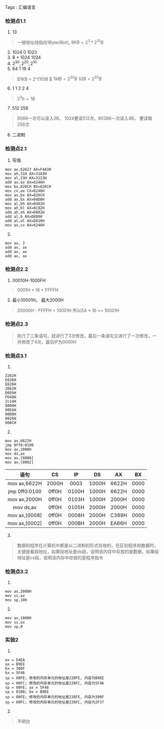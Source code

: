 ﻿Tags : 汇编语言


### 检测点1.1
1. 13
>一根地址线指向1Byte(8bit), $8KB = 2^3 * 2^{10}B$
2. 1024 0 1023
3. 8 * 1024 1024
4. $2^{30}, 2^{20}, 2^{10}$
5. 64 1 16 4
> $1KB = 2^{10}B $
$1MB = 2^{20}B$
$1GB = 2^{30}B$

6. 1 1 2 2 4
> $2^3b = 1B$

7. 512 256
> 8086一次可以读入2B， 1024要读512次。80386一次读入4B， 要读取256次

8. 二进制

### 检测点2.1
1. 写值
```
mov ax,62627 AX=F4A3H 
mov ah,31H AX=31A3H 
mov al,23H AX=3123H 
add ax,ax AX=6246H 
mov bx,826CH BX=826CH 
mov cx,ax CX=6246H 
mov ax,bx AX=826CH 
add ax,bx AX=04D8H 
mov al,bh AX=0482H 
mov ah,bl AX=6C82H
add ah,ah AX=D882H 
add al,6 AX=D888H 
add al,al AX=D810H 
mov ax,cx AX=6246H
```

2. 
```
mov ax, 2
add ax, ax
add ax, ax
add ax, ax
```

### 检测点2.2
1. 00010H-1000FH
> 0001H * 16 + FFFFH

2. 最小10001H， 最大2000H
> 20000H - FFFFH = 10001H 所以SA * 16 >= 10001H

### 检测点2.3
>执行了三条语句，就进行了3次修改，最后一条语句又进行了一次修改，一共修改了4次，最后IP为0000H

### 检测点3.1
1. 
```
2262H
E626H
E626H
2662H
D6E6H
FD48H
2c14H
0000H
00E6H
0000H
0026H
000CH
```
2. 
```
mov ax,6622H
jmp 0ff0:0100
mov ax,2000H
mov ds,ax
mov ax,[0008]
mov ax,[0002]

```
|语句|CS|IP|DS|AX|BX|
|:-:|:-:|:-:|:-:|:-:|:-:|
|mov ax,6622H|2000H|0003|1000H|6622H|0000|
|jmp 0ff0:0100|0ff0H|0100H|1000H|6622H|0000|
|mov ax,2000H|0ff0H|0103H|1000H|2000H|0000|
|mov ds,ax|0ff0H|0105H|2000H|2000H|0000|
|mov ax,[0008]|0ff0H|0008H|2000H|C389H|0000|
|mov ax,[0002]|0ff0H|000BH|2000H|EA66H|0000|

3.
>数据和程序在计算机中都是以二进制的形式存放的，在区别程序和数据时，关键是看段地址，如果段地址是ds段，说明该内存中存放的是数据，如果段地址是cs段，说明该内存中存放的是程序指令 
### 检测点3.2
1. 
```
mov ax,2000H
mov ss,ax
mov sp,10H
```
2. 
```
mov ax,1000H
mov ss,ax
mov sp,0
```

### 实验2
1. 
```
ax = D4EA
ax = B9EE
bx = 300F
bx = 5F46
sp = 00FE; 修改的内存单元的地址是220FE, 内容为B9EE
sp = 00FC; 修改的内存单元的地址是220FC, 内容为5F46
sp = 00FE; ax = 5F46
sp = 0100; bx = B9EE
sp = 00FE; 修改的内存单元的地址是220FE, 内容为300F
sp = 00FC; 修改的内存单元的地址是220FC, 内容为2F37

```
2.
>不明白
